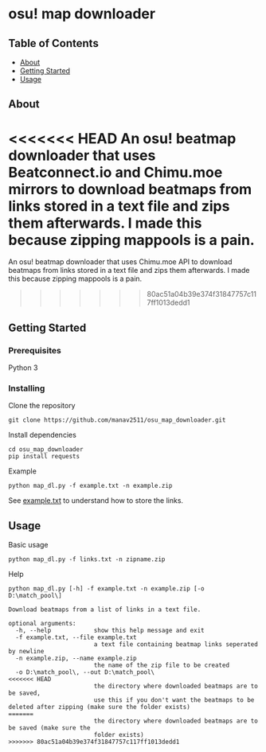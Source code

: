 # osu! map downloader

## Table of Contents

- [About](#about)
- [Getting Started](#getting_started)
- [Usage](#usage)

## About <a name = "about"></a>

<<<<<<< HEAD
An osu! beatmap downloader that uses Beatconnect.io and Chimu.moe mirrors to download beatmaps from links stored in a text file and zips them afterwards. I made this because zipping mappools is a pain.
=======
An osu! beatmap downloader that uses Chimu.moe API to download beatmaps from links stored in a text file and zips them afterwards. I made this because zipping mappools is a pain.
>>>>>>> 80ac51a04b39e374f31847757c117ff1013dedd1

## Getting Started <a name = "getting_started"></a>

### Prerequisites

Python 3

### Installing

Clone the repository

```
git clone https://github.com/manav2511/osu_map_downloader.git
```

Install dependencies

```
cd osu_map_downloader
pip install requests
```

Example 

```
python map_dl.py -f example.txt -n example.zip
```

See [example.txt](example.txt) to understand how to store the links.

## Usage <a name = "usage"></a>

Basic usage

```
python map_dl.py -f links.txt -n zipname.zip
```

Help

```
python map_dl.py [-h] -f example.txt -n example.zip [-o D:\match_pool\]

Download beatmaps from a list of links in a text file.

optional arguments:
  -h, --help            show this help message and exit
  -f example.txt, --file example.txt
                        a text file containing beatmap links seperated by newline
  -n example.zip, --name example.zip
                        the name of the zip file to be created
  -o D:\match_pool\, --out D:\match_pool\
<<<<<<< HEAD
                        the directory where downloaded beatmaps are to be saved,
                        use this if you don't want the beatmaps to be deleted after zipping (make sure the folder exists)
=======
                        the directory where downloaded beatmaps are to be saved (make sure the
                        folder exists)
>>>>>>> 80ac51a04b39e374f31847757c117ff1013dedd1
```



